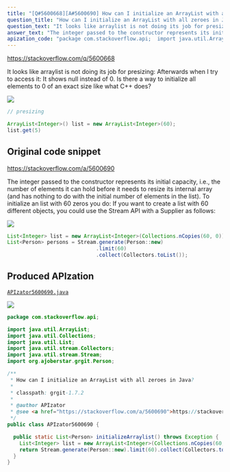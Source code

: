 ```yaml
---
title: "[Q#5600668][A#5600690] How can I initialize an ArrayList with all zeroes in Java?"
question_title: "How can I initialize an ArrayList with all zeroes in Java?"
question_text: "It looks like arraylist is not doing its job for presizing: Afterwards when I try to access it: It shows null instead of 0.  Is there a way to initialize all elements to 0 of an exact size like what C++ does?"
answer_text: "The integer passed to the constructor represents its initial capacity, i.e., the number of elements it can hold before it needs to resize its internal array (and has nothing to do with the initial number of elements in the list). To initialize an list with 60 zeros you do: If you want to create a list with 60 different objects, you could use the Stream API with a Supplier as follows:"
apization_code: "package com.stackoverflow.api;  import java.util.ArrayList; import java.util.Collections; import java.util.List; import java.util.stream.Collectors; import java.util.stream.Stream; import org.ajoberstar.grgit.Person;  /**  * How can I initialize an ArrayList with all zeroes in Java?  *  * classpath: grgit-1.7.2  *  * @author APIzator  * @see <a href=\"https://stackoverflow.com/a/5600690\">https://stackoverflow.com/a/5600690</a>  */ public class APIzator5600690 {    public static List<Person> initializeArraylist() throws Exception {     List<Integer> list = new ArrayList<Integer>(Collections.nCopies(60, 0));     return Stream.generate(Person::new).limit(60).collect(Collectors.toList());   } }"
---
```


https://stackoverflow.com/q/5600668

It looks like arraylist is not doing its job for presizing:
Afterwards when I try to access it:
It shows null instead of 0. 
Is there a way to initialize all elements to 0 of an exact size like what C++ does?


<div class="code-logo"><img src="/stackoverflow.png" /></div>

```java
// presizing 

ArrayList<Integer>() list = new ArrayList<Integer>(60);
list.get(5)
```


## Original code snippet

https://stackoverflow.com/a/5600690

The integer passed to the constructor represents its initial capacity, i.e., the number of elements it can hold before it needs to resize its internal array (and has nothing to do with the initial number of elements in the list).
To initialize an list with 60 zeros you do:
If you want to create a list with 60 different objects, you could use the Stream API with a Supplier as follows:

<div class="code-logo"><img src="/stackoverflow.png" /></div>

```java
List<Integer> list = new ArrayList<Integer>(Collections.nCopies(60, 0));
List<Person> persons = Stream.generate(Person::new)
                             .limit(60)
                             .collect(Collectors.toList());
```

## Produced APIzation

[`APIzator5600690.java`](https://github.com/pasqualesalza/apization-temp/raw/main/data/search/APIzator5600690.java)

<div class="code-logo"><img src="/apizator.png" /></div>

```java
package com.stackoverflow.api;

import java.util.ArrayList;
import java.util.Collections;
import java.util.List;
import java.util.stream.Collectors;
import java.util.stream.Stream;
import org.ajoberstar.grgit.Person;

/**
 * How can I initialize an ArrayList with all zeroes in Java?
 *
 * classpath: grgit-1.7.2
 *
 * @author APIzator
 * @see <a href="https://stackoverflow.com/a/5600690">https://stackoverflow.com/a/5600690</a>
 */
public class APIzator5600690 {

  public static List<Person> initializeArraylist() throws Exception {
    List<Integer> list = new ArrayList<Integer>(Collections.nCopies(60, 0));
    return Stream.generate(Person::new).limit(60).collect(Collectors.toList());
  }
}

```